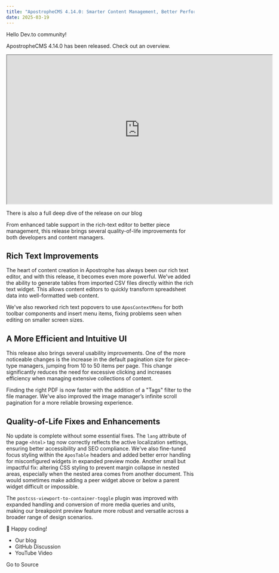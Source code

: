 ```yaml
---
title: "ApostropheCMS 4.14.0: Smarter Content Management, Better Performance, and CSV Table Imports"
date: 2025-03-19
---
```


Hello Dev.to community!

ApostropheCMS 4.14.0 has been released. Check out an overview.

<iframe width="710" height="399" src="https://www.youtube.com/embed/t59TFCNtTDw"></iframe>

There is also a full deep dive of the release on our blog

From enhanced table support in the rich-text editor to better piece management, this release brings several quality-of-life improvements for both developers and content managers.

## Rich Text Improvements

The heart of content creation in Apostrophe has always been our rich text editor, and with this release, it becomes even more powerful. We've added the ability to generate tables from imported CSV files directly within the rich text widget. This allows content editors to quickly transform spreadsheet data into well-formatted web content.

We've also reworked rich text popovers to use `AposContextMenu` for both toolbar components and insert menu items, fixing problems seen when editing on smaller screen sizes.

## A More Efficient and Intuitive UI

This release also brings several usability improvements. One of the more noticeable changes is the increase in the default pagination size for piece-type managers, jumping from 10 to 50 items per page. This change significantly reduces the need for excessive clicking and increases efficiency when managing extensive collections of content.

Finding the right PDF is now faster with the addition of a "Tags" filter to the file manager. We've also improved the image manager’s infinite scroll pagination for a more reliable browsing experience.

## Quality-of-Life Fixes and Enhancements

No update is complete without some essential fixes. The `lang` attribute of the page `<html>` tag now correctly reflects the active localization settings, ensuring better accessibility and SEO compliance. We've also fine-tuned focus styling within the `AposTable` headers and added better error handling for misconfigured widgets in expanded preview mode. Another small but impactful fix: altering CSS styling to prevent margin collapse in nested areas, especially when the nested area comes from another document. This would sometimes make adding a peer widget above or below a parent widget difficult or impossible.

The `postcss-viewport-to-container-toggle` plugin was improved with expanded handling and conversion of more media queries and units, making our breakpoint preview feature more robust and versatile across a broader range of design scenarios.

🚀 Happy coding!

- Our blog
- GitHub Discussion
- YouTube Video

Go to Source

